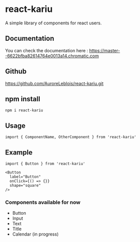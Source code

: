 
# react-kariu
A simple library of components for react users.

## Documentation

You can check the documentation here :
https://master--6622bfba82614764e0013a14.chromatic.com

## Github

https://github.com/AuroreLeblois/react-kariu.git

## npm install

```
npm i react-kariu
```

## Usage

```
import { ComponentName, OtherComponent } from 'react-kariu'
```

## Example
```
import { Button } from 'react-kariu'

<Button
  label="Button"
  onClick={() => {}}
  shape="square"
/>

```

### Components available for now
- Button
- Input
- Text
- Title
- Calendar (in progress)
